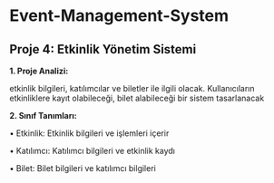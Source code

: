 # Event-Management-System
## Proje 4: Etkinlik Yönetim Sistemi

**1. Proje Analizi:**

etkinlik bilgileri, katılımcılar ve biletler ile ilgili olacak.  Kullanıcıların etkinliklere kayıt olabileceği, bilet alabileceği bir sistem tasarlanacak


**2. Sınıf Tanımları:**

• Etkinlik: Etkinlik bilgileri ve işlemleri içerir

• Katılımcı: Katılımcı bilgileri ve etkinlik kaydı

• Bilet: Bilet bilgileri ve katılımcı bilgileri
